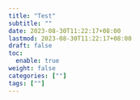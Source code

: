 ```yaml
---
title: "Test"
subtitle: ""
date: 2023-08-30T11:22:17+08:00
lastmod: 2023-08-30T11:22:17+08:00
draft: false
toc:
  enable: true
weight: false
categories: [""]
tags: [""]
---
```


